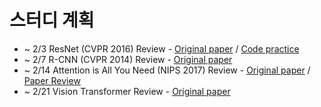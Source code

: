 # 스터디 계획
- ~ 2/3 ResNet (CVPR 2016) Review - [Original paper](https://arxiv.org/abs/1512.03385) / [Code practice](https://github.com/Yewon-dev/boostcamp-AI-Tech/blob/master/AI-Paper-Review/ResNet_paper_review.ipynb)
- ~ 2/7 R-CNN (CVPR 2014) Review - [Original paper](https://arxiv.org/pdf/1311.2524.pdf) 
- ~ 2/14 Attention is All You Need (NIPS 2017) Review - [Original paper](https://arxiv.org/abs/1706.03762) / [Paper Review](https://github.com/Yewon-dev/boostcamp-AI-Tech/blob/master/AI-Paper-Review/Attention_Is_All_You_Need.ipynb)
- ~ 2/21 Vision Transformer Review - [Original paper](https://arxiv.org/abs/2010.11929)
